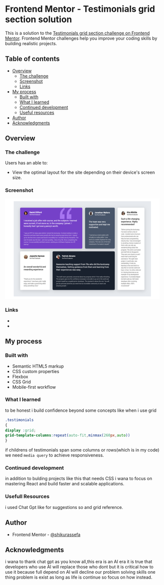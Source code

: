 # Frontend Mentor - Testimonials grid section solution

This is a solution to the [Testimonials grid section challenge on Frontend Mentor](https://www.frontendmentor.io/challenges/testimonials-grid-section-Nnw6J7Un7). Frontend Mentor challenges help you improve your coding skills by building realistic projects.

## Table of contents

- [Overview](#overview)
  - [The challenge](#the-challenge)
  - [Screenshot](#screenshot)
  - [Links](#links)
- [My process](#my-process)
  - [Built with](#built-with)
  - [What I learned](#what-i-learned)
  - [Continued development](#continued-development)
  - [Useful resources](#useful-resources)
- [Author](#author)
- [Acknowledgments](#acknowledgments)

## Overview

### The challenge

Users has an able to:

- View the optimal layout for the site depending on their device's screen size.

### Screenshot

![](./images/Screenshot.png)

### Links

- [Solution URL]:(https://github.com/shikurassefa/testimonials-grid)
- [Live Site URL]: (https://testimonials-grid-virid.vercel.app/)

## My process

### Built with

- Semantic HTML5 markup
- CSS custom properties
- Flexbox
- CSS Grid
- Mobile-first workflow


### What I learned
to be honest i build confidence beyond some concepts like when i use grid 
```CSS
.testimonials
{
display :grid;
grid-template-columns:repeat(auto-fit,minmax(260px,auto))
}
```   
if childrens of testimonials span some columns or rows(which is in my code) we need `media query` to achieve responsiveness.

### Continued development
in addition to bulding projects like this that needs CSS i wana to focus on mastering React and build faster and scalable applications.

### Usefull Resources
i used Chat Gpt like for suggestions so and grid reference.
## Author
- Frontend Mentor - [@shikurassefa](https://www.frontendmentor.io/profile/shikurassefa) 

## Acknowledgments
i wana to thank chat gpt as you know all,this era is an AI era it is true that developers who use AI will replace those who dont but it is critical how to use it because full depend on AI will decline our problem solving skills one thing problem is exist as long as life is continue so focus on how instead.